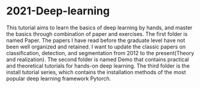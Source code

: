 # 2021-Deep-learning
This tutorial aims to learn the basics of deep learning by hands, and master the basics through combination of paper and exercises.
The first folder is named Paper. The papers I have read before the graduate level have not been well organized and retained. I want to update the classic papers on classification, detection, and segmentation from 2012 to the present(Theory and realization). 
The second folder is named Demo that contains practical and theoretical tutorials for hands-on deep learning. 
The third folder is the install tutorial series, which contains the installation methods of the most popular deep learning framework Pytorch.
